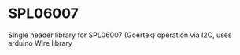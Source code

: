 # SPL06007
Single header library for SPL06007 (Goertek) operation via I2C, uses arduino Wire library

